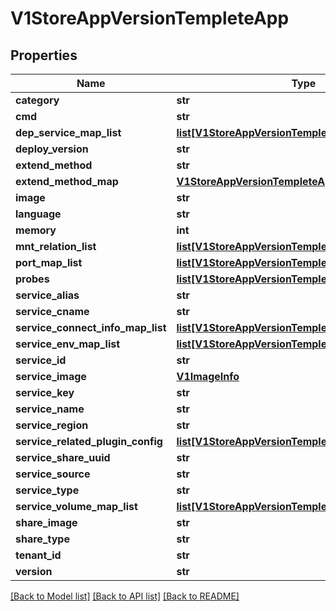 # V1StoreAppVersionTempleteApp

## Properties
Name | Type | Description | Notes
------------ | ------------- | ------------- | -------------
**category** | **str** |  | 
**cmd** | **str** |  | 
**dep_service_map_list** | [**list[V1StoreAppVersionTempleteAppDepService]**](V1StoreAppVersionTempleteAppDepService.md) |  | 
**deploy_version** | **str** |  | 
**extend_method** | **str** |  | 
**extend_method_map** | [**V1StoreAppVersionTempleteAppExtendMethodRule**](V1StoreAppVersionTempleteAppExtendMethodRule.md) |  | 
**image** | **str** |  | 
**language** | **str** |  | 
**memory** | **int** |  | 
**mnt_relation_list** | [**list[V1StoreAppVersionTempleteAppShareVolume]**](V1StoreAppVersionTempleteAppShareVolume.md) |  | 
**port_map_list** | [**list[V1StoreAppVersionTempleteAppPort]**](V1StoreAppVersionTempleteAppPort.md) |  | 
**probes** | [**list[V1StoreAppVersionTempleteAppProbe]**](V1StoreAppVersionTempleteAppProbe.md) |  | 
**service_alias** | **str** |  | 
**service_cname** | **str** |  | 
**service_connect_info_map_list** | [**list[V1StoreAppVersionTempleteAppEnv]**](V1StoreAppVersionTempleteAppEnv.md) |  | 
**service_env_map_list** | [**list[V1StoreAppVersionTempleteAppEnv]**](V1StoreAppVersionTempleteAppEnv.md) |  | 
**service_id** | **str** |  | 
**service_image** | [**V1ImageInfo**](V1ImageInfo.md) |  | 
**service_key** | **str** |  | 
**service_name** | **str** |  | 
**service_region** | **str** |  | 
**service_related_plugin_config** | [**list[V1StoreAppVersionTempleteAppPluginConfig]**](V1StoreAppVersionTempleteAppPluginConfig.md) |  | [optional] 
**service_share_uuid** | **str** |  | [optional] 
**service_source** | **str** |  | 
**service_type** | **str** |  | 
**service_volume_map_list** | [**list[V1StoreAppVersionTempleteAppVolume]**](V1StoreAppVersionTempleteAppVolume.md) |  | 
**share_image** | **str** |  | 
**share_type** | **str** |  | [optional] 
**tenant_id** | **str** |  | 
**version** | **str** |  | 

[[Back to Model list]](../README.md#documentation-for-models) [[Back to API list]](../README.md#documentation-for-api-endpoints) [[Back to README]](../README.md)


